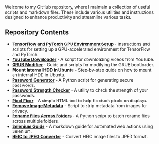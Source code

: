 Welcome to my GitHub repository, where I maintain a collection of useful scripts and markdown files. These include various utilities and instructions designed to enhance productivity and streamline various tasks.

## Repository Contents

- **[TensorFlow and PyTorch GPU Environment Setup](tf_pytorch_gpu_env_setup.md)** - Instructions and scripts for setting up a GPU-accelerated environment for TensorFlow and PyTorch.
- **[YouTube Downloader](yt_downloader)** - A script for downloading videos from YouTube.
- **[GRUB Modifier](GRUB_modify.md)** - Guide and scripts for modifying the GRUB bootloader.
- **[Mount Internal HDD in Ubuntu](mount_internal_hdd_ubuntu.md)** - Step-by-step guide on how to mount an internal HDD in Ubuntu.
- **[Password Generator](password_gen.py)** - A Python script for generating secure passwords.
- **[Password Strength Checker](password_strength_check.py)** - A utility to check the strength of your passwords.
- **[Pixel Fixer](pixel_fixer.html)** - A simple HTML tool to help fix stuck pixels on displays.
- **[Remove Image Metadata](remove_image_metadata.py)** - Script to strip metadata from images for privacy.
- **[Rename Files Across Folders](rename_files_across_folder.py)** - A Python script to batch rename files across multiple folders.
- **[Selenium Guide](selenium.md)** - A markdown guide for automated web actions using Selenium.
- **[HEIC to JPEG Converter](heic_to_jpeg.py)** - Convert HEIC image files to JPEG format.
